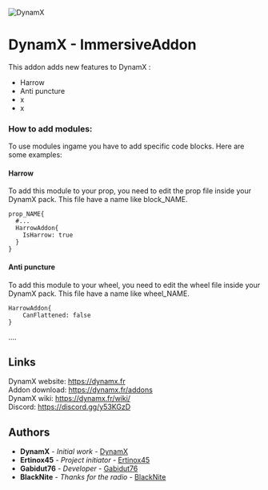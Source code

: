 ![DynamX](https://dynamx.fr/img/head-logo.png)

# DynamX - ImmersiveAddon

This addon adds new features to DynamX :

- Harrow
- Anti puncture
- x
- x

### How to add modules:

To use modules ingame you have to add specific code blocks.
Here are some examples:

#### Harrow

To add this module to your prop, you need to edit the prop file inside your DynamX pack. This file have a name like block_NAME.
```
prop_NAME{
  #...
  HarrowAddon{
    IsHarrow: true
  }
}
```

#### Anti puncture

To add this module to your wheel, you need to edit the wheel file inside your DynamX pack. This file have a name like wheel_NAME.
```
HarrowAddon{
    CanFlattened: false
}
```

....

## Links

DynamX website: https://dynamx.fr  
Addon download: https://dynamx.fr/addons  
DynamX wiki: https://dynamx.fr/wiki/  
Discord: https://discord.gg/y53KGzD 

## Authors

* **DynamX** - *Initial work* - [DynamX](https://dynamx.fr)
* **Ertinox45** - *Project initiator* - [Ertinox45](https://github.com/Ertinox45)
* **Gabidut76** - *Developer* - [Gabidut76](https://github.com/gabidut)
* **BlackNite** - *Thanks for the radio* - [BlackNite](https://github.com/BlackNiteHD)